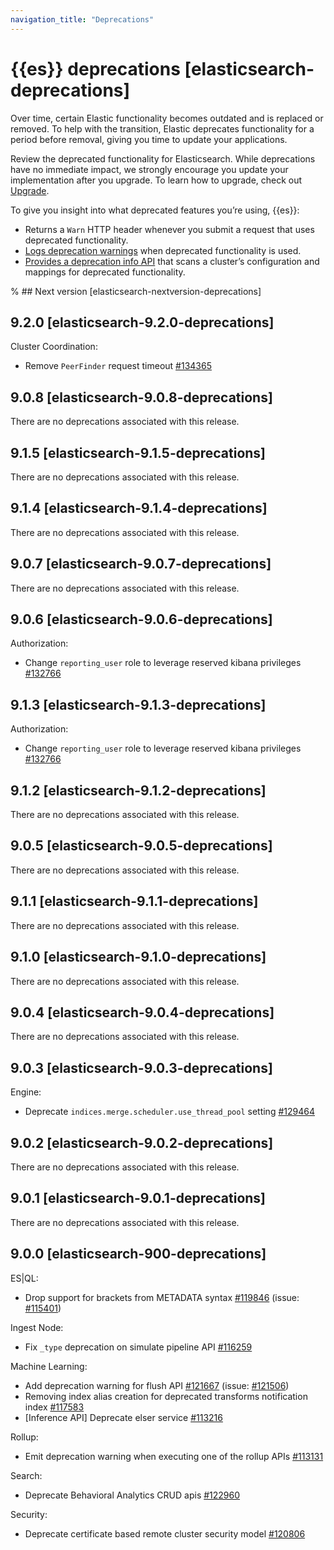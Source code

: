 ```yaml
---
navigation_title: "Deprecations"
---
```


# {{es}} deprecations [elasticsearch-deprecations]

Over time, certain Elastic functionality becomes outdated and is replaced or removed. To help with the transition, Elastic deprecates functionality for a period before removal, giving you time to update your applications.

Review the deprecated functionality for Elasticsearch. While deprecations have no immediate impact, we strongly encourage you update your implementation after you upgrade. To learn how to upgrade, check out [Upgrade](docs-content://deploy-manage/upgrade.md).

To give you insight into what deprecated features you’re using, {{es}}:

* Returns a `Warn` HTTP header whenever you submit a request that uses deprecated functionality.
* [Logs deprecation warnings](docs-content://deploy-manage/monitor/logging-configuration/update-elasticsearch-logging-levels.md#deprecation-logging) when deprecated functionality is used.
* [Provides a deprecation info API](https://www.elastic.co/docs/api/doc/elasticsearch/operation/operation-migration-deprecations) that scans a cluster’s configuration and mappings for deprecated functionality.

% ## Next version [elasticsearch-nextversion-deprecations]

## 9.2.0 [elasticsearch-9.2.0-deprecations]

Cluster Coordination:
* Remove `PeerFinder` request timeout [#134365](https://github.com/elastic/elasticsearch/pull/134365)



## 9.0.8 [elasticsearch-9.0.8-deprecations]

There are no deprecations associated with this release.

## 9.1.5 [elasticsearch-9.1.5-deprecations]

There are no deprecations associated with this release.

## 9.1.4 [elasticsearch-9.1.4-deprecations]

There are no deprecations associated with this release.

## 9.0.7 [elasticsearch-9.0.7-deprecations]

There are no deprecations associated with this release.

## 9.0.6 [elasticsearch-9.0.6-deprecations]

Authorization:
* Change `reporting_user` role to leverage reserved kibana privileges [#132766](https://github.com/elastic/elasticsearch/pull/132766)



## 9.1.3 [elasticsearch-9.1.3-deprecations]

Authorization:
* Change `reporting_user` role to leverage reserved kibana privileges [#132766](https://github.com/elastic/elasticsearch/pull/132766)



## 9.1.2 [elasticsearch-9.1.2-deprecations]

There are no deprecations associated with this release.

## 9.0.5 [elasticsearch-9.0.5-deprecations]

There are no deprecations associated with this release.

## 9.1.1 [elasticsearch-9.1.1-deprecations]

There are no deprecations associated with this release.

## 9.1.0 [elasticsearch-9.1.0-deprecations]

There are no deprecations associated with this release.

## 9.0.4 [elasticsearch-9.0.4-deprecations]

There are no deprecations associated with this release.

## 9.0.3 [elasticsearch-9.0.3-deprecations]

Engine:
* Deprecate `indices.merge.scheduler.use_thread_pool` setting [#129464](https://github.com/elastic/elasticsearch/pull/129464)



## 9.0.2 [elasticsearch-9.0.2-deprecations]

There are no deprecations associated with this release.

## 9.0.1 [elasticsearch-9.0.1-deprecations]

There are no deprecations associated with this release.

## 9.0.0 [elasticsearch-900-deprecations]

ES|QL:
* Drop support for brackets from METADATA syntax [#119846](https://github.com/elastic/elasticsearch/pull/119846) (issue: [#115401](https://github.com/elastic/elasticsearch/issues/115401))

Ingest Node:
* Fix `_type` deprecation on simulate pipeline API [#116259](https://github.com/elastic/elasticsearch/pull/116259)

Machine Learning:
* Add deprecation warning for flush API [#121667](https://github.com/elastic/elasticsearch/pull/121667) (issue: [#121506](https://github.com/elastic/elasticsearch/issues/121506))
* Removing index alias creation for deprecated transforms notification index [#117583](https://github.com/elastic/elasticsearch/pull/117583)
* [Inference API] Deprecate elser service [#113216](https://github.com/elastic/elasticsearch/pull/113216)

Rollup:
* Emit deprecation warning when executing one of the rollup APIs [#113131](https://github.com/elastic/elasticsearch/pull/113131)

Search:
* Deprecate Behavioral Analytics CRUD apis [#122960](https://github.com/elastic/elasticsearch/pull/122960)

Security:
* Deprecate certificate based remote cluster security model [#120806](https://github.com/elastic/elasticsearch/pull/120806)



